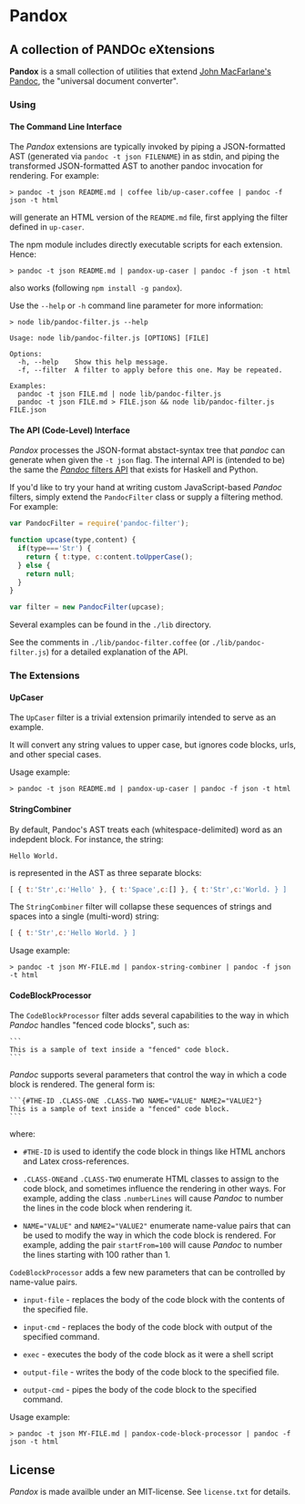# Pandox

## A collection of PANDOc eXtensions

**Pandox** is a small collection of utilities that extend [John MacFarlane's Pandoc](http://johnmacfarlane.net/pandoc/), the "universal document converter".

### Using

#### The Command Line Interface

The *Pandox* extensions are typically invoked by piping a JSON-formatted AST (generated via `pandoc -t json FILENAME`) in as stdin, and piping the transformed JSON-formatted AST to another pandoc invocation for rendering.  For example:

```console
> pandoc -t json README.md | coffee lib/up-caser.coffee | pandoc -f json -t html
```

will generate an HTML version of the `README.md` file, first applying the filter defined in `up-caser`.

The npm module includes directly executable scripts for each extension.  Hence:

```console
> pandoc -t json README.md | pandox-up-caser | pandoc -f json -t html
```

also works (following `npm install -g pandox`).

Use the `--help` or `-h` command line parameter for more information:

```console
> node lib/pandoc-filter.js --help

Usage: node lib/pandoc-filter.js [OPTIONS] [FILE]

Options:
  -h, --help    Show this help message.
  -f, --filter  A filter to apply before this one. May be repeated.

Examples:
  pandoc -t json FILE.md | node lib/pandoc-filter.js
  pandoc -t json FILE.md > FILE.json && node lib/pandoc-filter.js FILE.json
```

#### The API (Code-Level) Interface

*Pandox* processes the JSON-format abstact-syntax tree that *pandoc* can generate when given the `-t json` flag. The internal API is (intended to be) the same the [*Pandoc* filters API](http://johnmacfarlane.net/pandoc/scripting.html) that exists for Haskell and Python.

If you'd like to try your hand at writing custom JavaScript-based *Pandoc* filters, simply extend the `PandocFilter` class or supply a filtering method. For example:

```js
var PandocFilter = require('pandoc-filter');

function upcase(type,content) {
  if(type==='Str') {
    return { t:type, c:content.toUpperCase();
  } else {
    return null;
  }
}

var filter = new PandocFilter(upcase);
```

Several examples can be found in the `./lib` directory.

See the comments in `./lib/pandoc-filter.coffee` (or `./lib/pandoc-filter.js`) for a detailed explanation of the API.

### The Extensions

#### UpCaser

The `UpCaser` filter is a trivial extension primarily intended to serve as an example.

It will convert any string values to upper case, but ignores code blocks, urls, and other special cases.

Usage example:

```console
> pandoc -t json README.md | pandox-up-caser | pandoc -f json -t html
```

#### StringCombiner

By default, Pandoc's AST treats each (whitespace-delimited) word as an indepdent block.  For instance, the string:

    Hello World.

is represented in the AST as three separate blocks:

```js
[ { t:'Str',c:'Hello' }, { t:'Space',c:[] }, { t:'Str',c:'World. } ]
```

The `StringCombiner` filter will collapse these sequences of strings and spaces into a single (multi-word) string:

```js
[ { t:'Str',c:'Hello World. } ]
```

Usage example:

```console
> pandoc -t json MY-FILE.md | pandox-string-combiner | pandoc -f json -t html
```

#### CodeBlockProcessor

The `CodeBlockProcessor` filter adds several capabilities to the way in which *Pandoc* handles "fenced code blocks", such as:

    ```
    This is a sample of text inside a "fenced" code block.
    ```

*Pandoc* supports several parameters that control the way in which a code block is rendered.  The general form is:

    ```{#THE-ID .CLASS-ONE .CLASS-TWO NAME="VALUE" NAME2="VALUE2"}
    This is a sample of text inside a "fenced" code block.
    ```

where:

  * `#THE-ID` is used to identify the code block in things like HTML anchors and Latex cross-references.

  * `.CLASS-ONE`and `.CLASS-TWO` enumerate HTML classes to assign to the code block, and sometimes influence the rendering in other ways.  For example, adding the class `.numberLines` will cause *Pandoc* to number the lines in the code block when rendering it.

  * `NAME="VALUE"` and `NAME2="VALUE2"` enumerate name-value pairs that can be used to modify the way in which the code block is rendered. For example, adding the pair `startFrom=100` will cause *Pandoc* to number the lines starting with 100 rather than 1.

`CodeBlockProcessor` adds a few new parameters that can be controlled by name-value pairs.

  * `input-file` - replaces the body of the code block with the contents of the specified file.

  * `input-cmd` - replaces the body of the code block with output of the specified command.

  * `exec` - executes the body of the code block as it were a shell script

  * `output-file` - writes the body of the code block to the specified file.

  * `output-cmd` - pipes the body of the code block to the specified command.

Usage example:

```console
> pandoc -t json MY-FILE.md | pandox-code-block-processor | pandoc -f json -t html
```

## License

*Pandox* is made availble under an MIT-license. See `license.txt` for details.
